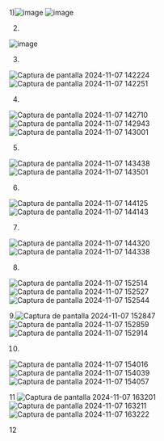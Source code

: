
1)![image](https://github.com/user-attachments/assets/1a90edee-5e6b-4a16-8801-2e8dcccf1b5b)
![image](https://github.com/user-attachments/assets/f3732137-5894-4653-88eb-a0499f59bede)

2.
![image](https://github.com/user-attachments/assets/e8d4c7d5-c7b7-463a-bde9-2257e5bc6b9c)

3.
  ![Captura de pantalla 2024-11-07 142224](https://github.com/user-attachments/assets/c52aa40d-aa77-496a-b150-47401fe30f2b)
  ![Captura de pantalla 2024-11-07 142251](https://github.com/user-attachments/assets/6aced937-26b4-4faf-a9e2-bb1e47e73df6)

4.

![Captura de pantalla 2024-11-07 142710](https://github.com/user-attachments/assets/ac39a34e-6339-4930-925f-cee3f9087bf6)
![Captura de pantalla 2024-11-07 142943](https://github.com/user-attachments/assets/78b70e4c-3175-4614-be19-b3efed2cac5a)
![Captura de pantalla 2024-11-07 143001](https://github.com/user-attachments/assets/bf936384-e346-4722-a4b2-df7f085f7fab)

5.

![Captura de pantalla 2024-11-07 143438](https://github.com/user-attachments/assets/419aa540-075b-4cc6-808f-01986063d6f6)
![Captura de pantalla 2024-11-07 143501](https://github.com/user-attachments/assets/a26e2044-4c35-4a2c-a70f-a69cfb9d0f81)

6.
![Captura de pantalla 2024-11-07 144125](https://github.com/user-attachments/assets/1de6f848-857a-4cd8-92e9-b00214940ecd)
![Captura de pantalla 2024-11-07 144143](https://github.com/user-attachments/assets/834f5a1c-98aa-4727-bdea-f412391740b5)

7.
![Captura de pantalla 2024-11-07 144320](https://github.com/user-attachments/assets/6b99f969-863f-4b1b-bf07-ae5685a11d48)
![Captura de pantalla 2024-11-07 144338](https://github.com/user-attachments/assets/ed86075d-f1ef-4692-bfe4-e641dd71662a)

8.
![Captura de pantalla 2024-11-07 152514](https://github.com/user-attachments/assets/8fb4ffb7-c919-4458-bb9e-cec3990ca2e0)
![Captura de pantalla 2024-11-07 152527](https://github.com/user-attachments/assets/8bbc0a8a-f565-4624-b8e1-8230b5a277d0)
![Captura de pantalla 2024-11-07 152544](https://github.com/user-attachments/assets/db047283-c4ff-4c1d-9723-2f99b849d40f)
  

9.![Captura de pantalla 2024-11-07 152847](https://github.com/user-attachments/assets/db3dc5d1-bdf5-4c10-ab91-95f52388abc4)
![Captura de pantalla 2024-11-07 152859](https://github.com/user-attachments/assets/fa10c1d7-0fd7-4988-afd7-8751382ab563)
![Captura de pantalla 2024-11-07 152914](https://github.com/user-attachments/assets/104fdcbf-db78-402d-bfa3-2802267e0300)

10.

![Captura de pantalla 2024-11-07 154016](https://github.com/user-attachments/assets/07adfe61-9603-4a2f-8e4c-32abc5eaab1e)
![Captura de pantalla 2024-11-07 154039](https://github.com/user-attachments/assets/c93569bb-c867-42e7-b269-c6c530426982)
![Captura de pantalla 2024-11-07 154057](https://github.com/user-attachments/assets/a09a0f20-a8e6-40b6-88e0-756b2364657e)

11
![Captura de pantalla 2024-11-07 163201](https://github.com/user-attachments/assets/d172996f-47ec-44f0-9e3f-58d85b374631)
![Captura de pantalla 2024-11-07 163211](https://github.com/user-attachments/assets/e5489212-9d0e-4230-bd60-58153717aca9)
![Captura de pantalla 2024-11-07 163222](https://github.com/user-attachments/assets/08fdcf9d-a9ef-4efe-ab7b-6fa29bc8365e)

12  

















